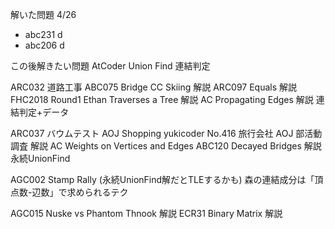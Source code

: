解いた問題
4/26
* abc231 d
* abc206 d

この後解きたい問題
AtCoder Union Find
連結判定

ARC032 道路工事
ABC075 Bridge
CC Skiing 解説
ARC097 Equals 解説
FHC2018 Round1 Ethan Traverses a Tree 解説
AC Propagating Edges 解説
連結判定+データ

ARC037 バウムテスト
AOJ Shopping
yukicoder No.416 旅行会社
AOJ 部活動調査 解説
AC Weights on Vertices and Edges
ABC120 Decayed Bridges 解説
永続UnionFind

AGC002 Stamp Rally (永続UnionFind解だとTLEするかも)
森の連結成分は「頂点数-辺数」で求められるテク

AGC015 Nuske vs Phantom Thnook 解説
ECR31 Binary Matrix 解説